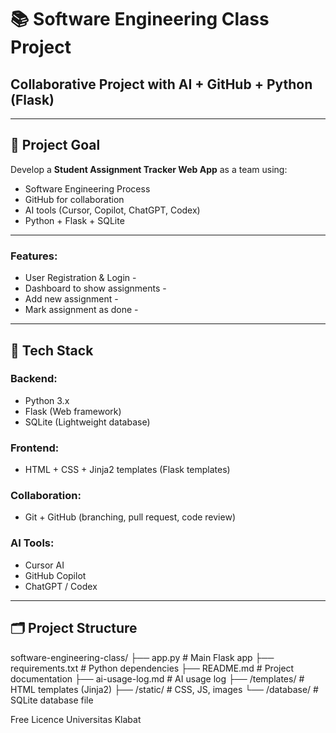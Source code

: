 # 📚 Software Engineering Class Project
## Collaborative Project with AI + GitHub + Python (Flask)

---

## 🎯 Project Goal
Develop a **Student Assignment Tracker Web App** as a team using:
- Software Engineering Process
- GitHub for collaboration
- AI tools (Cursor, Copilot, ChatGPT, Codex)
- Python + Flask + SQLite

---

### Features:
- User Registration & Login - 
- Dashboard to show assignments - 
- Add new assignment - 
- Mark assignment as done - 

---

## 🚀 Tech Stack

### Backend:
- Python 3.x
- Flask (Web framework)
- SQLite (Lightweight database)

### Frontend:
- HTML + CSS + Jinja2 templates (Flask templates)

### Collaboration:
- Git + GitHub (branching, pull request, code review)

### AI Tools:
- Cursor AI
- GitHub Copilot
- ChatGPT / Codex

---

## 🗂️ Project Structure

software-engineering-class/
├── app.py # Main Flask app
├── requirements.txt # Python dependencies
├── README.md # Project documentation
├── ai-usage-log.md # AI usage log
├── /templates/ # HTML templates (Jinja2)
├── /static/ # CSS, JS, images
└── /database/ # SQLite database file

Free Licence
Universitas Klabat
